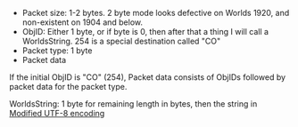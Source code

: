 * Packet size: 1-2 bytes. 2 byte mode looks defective on Worlds 1920, and non-existent on 1904 and below.
* ObjID: Either 1 byte, or if byte is 0, then after that a thing I will call a WorldsString. 254 is a special destination called "CO"
* Packet type: 1 byte
* Packet data

If the initial ObjID is "CO" (254), Packet data consists of ObjIDs followed by packet data for the packet type.

WorldsString: 1 byte for remaining length in bytes, then the string in [Modified UTF-8 encoding](https://docs.oracle.com/javase/6/docs/api/java/io/DataInput.html#modified-utf-8)